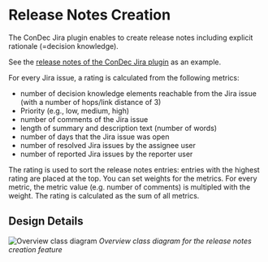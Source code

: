 # Release Notes Creation

The ConDec Jira plugin enables to create release notes including explicit rationale (=decision knowledge).

See the [release notes of the ConDec Jira plugin](https://github.com/cures-hub/cures-condec-jira/releases) as an example.

For every Jira issue, a rating is calculated from the following metrics:
- number of decision knowledge elements reachable from the Jira issue (with a number of hops/link distance of 3)
- Priority (e.g., low, medium, high)
- number of comments of the Jira issue
- length of summary and description text (number of words)
- number of days that the Jira issue was open
- number of resolved Jira issues by the assignee user
- number of reported Jira issues by the reporter user



The rating is used to sort the release notes entries: entries with the highest rating are placed at the top.
You can set weights for the metrics.
For every metric, the metric value (e.g. number of comments) is multipled with the weight.
The rating is calculated as the sum of all metrics.

## Design Details

![Overview class diagram](./././diagrams/class_diagram_release_notes.png)
*Overview class diagram for the release notes creation feature*